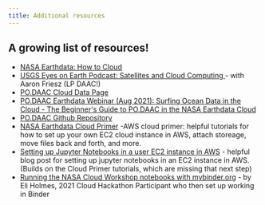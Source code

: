 ```yaml
---
title: Additional resources
---
```


## A growing list of resources!

- [NASA Earthdata: How to Cloud](https://earthdata.nasa.gov/learn/user-resources/webinars-and-tutorials/how-to-cloud-for-earth-scientists)
- [USGS Eyes on Earth Podcast: Satellites and Cloud Computing ](https://www.usgs.gov/centers/eros/science/eyes-earth-episode-58-satellites-and-cloud-computing?qt-science_center_objects=0#qt-science_center_objects) - with Aaron Friesz (LP DAAC!)
- [PO.DAAC Cloud Data Page](https://podaac.jpl.nasa.gov/cloud-datasets/about)
- [PO.DAAC Earthdata Webinar (Aug 2021): Surfing Ocean Data in the Cloud - The Beginner's Guide to PO.DAAC in the NASA Earthdata Cloud](https://podaac.jpl.nasa.gov/animations/Webinar_Surfing_Ocean_Data_in_the_Cloud_Beginners_Guide_PO.DAAC_NASA_Earthdata_Cloud)
- [PO.DAAC Github Repository](https://github.com/podaac)
- [NASA Earthdata Cloud Primer](https://earthdata.nasa.gov/learn/user-resources/webinars-and-tutorials/cloud-primer) -AWS cloud primer: helpful tutorials for how to set up your own EC2 cloud instance in AWS, attach storeage, move files back and forth, and more. 
- [Setting up Jupyter Notebooks in a user EC2 instance in AWS](https://medium.com/@alexjsanchez/python-3-notebooks-on-aws-ec2-in-15-mostly-easy-steps-2ec5e662c6c6) - helpful blog post for setting up jupyter notebooks in an EC2 instance in AWS. (Builds on the Cloud Primer tutorials, which are missing that next step)
- [Running the NASA Cloud Workshop notebooks with mybinder.org](https://github.com/eeholmes/jupyterhub) - by Eli Holmes, 2021 Cloud Hackathon Participant who then set up working in Binder

